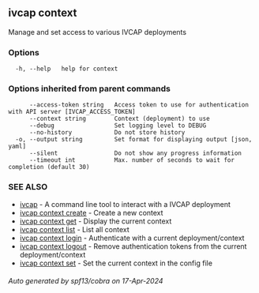 ## ivcap context

Manage and set access to various IVCAP deployments

### Options

```
  -h, --help   help for context
```

### Options inherited from parent commands

```
      --access-token string   Access token to use for authentication with API server [IVCAP_ACCESS_TOKEN]
      --context string        Context (deployment) to use
      --debug                 Set logging level to DEBUG
      --no-history            Do not store history
  -o, --output string         Set format for displaying output [json, yaml]
      --silent                Do not show any progress information
      --timeout int           Max. number of seconds to wait for completion (default 30)
```

### SEE ALSO

* [ivcap](ivcap.md)	 - A command line tool to interact with a IVCAP deployment
* [ivcap context create](ivcap_context_create.md)	 - Create a new context
* [ivcap context get](ivcap_context_get.md)	 - Display the current context
* [ivcap context list](ivcap_context_list.md)	 - List all context
* [ivcap context login](ivcap_context_login.md)	 - Authenticate with a current deployment/context
* [ivcap context logout](ivcap_context_logout.md)	 - Remove authentication tokens from the current deployment/context
* [ivcap context set](ivcap_context_set.md)	 - Set the current context in the config file

###### Auto generated by spf13/cobra on 17-Apr-2024

